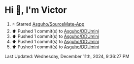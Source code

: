 <h1>Hi 👋, I'm Victor </h1>

<!--RECENT_ACTIVITY:start-->
1. ⭐ Starred [Asguho/SourceMate-App](https://github.com/Asguho/SourceMate-App)<br>
2. ⬆️ Pushed 1 commit(s) to [Asguho/DDUmini](https://github.com/Asguho/DDUmini)<br>
3. ⬆️ Pushed 1 commit(s) to [Asguho/DDUmini](https://github.com/Asguho/DDUmini)<br>
4. ⬆️ Pushed 1 commit(s) to [Asguho/DDUmini](https://github.com/Asguho/DDUmini)<br>
5. ⬆️ Pushed 1 commit(s) to [Asguho/DDUmini](https://github.com/Asguho/DDUmini)<br>
<!--RECENT_ACTIVITY:end-->

<!--RECENT_ACTIVITY:last_update-->
Last Updated: Wednesday, December 11th, 2024, 9:36:27 PM
<!--RECENT_ACTIVITY:last_update_end-->

